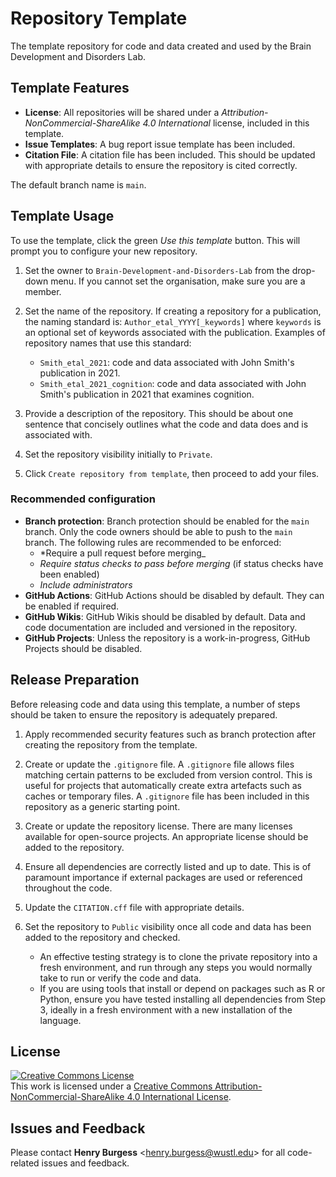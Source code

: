 # Repository Template

The template repository for code and data created and used by the Brain Development and Disorders Lab.

## Template Features

* **License**: All repositories will be shared under a *Attribution-NonCommercial-ShareAlike 4.0 International* license, included in this template.
* **Issue Templates**: A bug report issue template has been included.
* **Citation File**: A citation file has been included. This should be updated with appropriate details to ensure the repository is cited correctly.

The default branch name is `main`.

## Template Usage

To use the template, click the green *Use this template* button. This will prompt you to configure your new repository.

1. Set the owner to `Brain-Development-and-Disorders-Lab` from the drop-down menu. If you cannot set the organisation, make sure you are a member.

2. Set the name of the repository. If creating a repository for a publication, the naming standard is: `Author_etal_YYYY[_keywords]` where `keywords` is an optional set of keywords associated with the publication. Examples of repository names that use this standard:
    * `Smith_etal_2021`: code and data associated with John Smith's publication in 2021.
    * `Smith_etal_2021_cognition`: code and data associated with John Smith's publication in 2021 that examines cognition.

3. Provide a description of the repository. This should be about one sentence that concisely outlines what the code and data does and is associated with.

4. Set the repository visibility initially to `Private`.

5. Click `Create repository from template`, then proceed to add your files.

### Recommended configuration

* **Branch protection**: Branch protection should be enabled for the `main` branch. Only the code owners should be able to push to the `main` branch. The following rules are recommended to be enforced:
  * *Require a pull request before merging_
  * *Require status checks to pass before merging* (if status checks have been enabled)
  * *Include administrators*
* **GitHub Actions**: GitHub Actions should be disabled by default. They can be enabled if required.
* **GitHub Wikis**: GitHub Wikis should be disabled by default. Data and code documentation are included and versioned in the repository.
* **GitHub Projects**: Unless the repository is a work-in-progress, GitHub Projects should be disabled.

## Release Preparation

Before releasing code and data using this template, a number of steps should be taken to ensure the repository is adequately prepared.

1. Apply recommended security features such as branch protection after creating the repository from the template.

2. Create or update the `.gitignore` file. A `.gitignore` file allows files matching certain patterns to be excluded from version control. This is useful for projects that automatically create extra artefacts such as caches or temporary files. A `.gitignore` file has been included in this repository as a generic starting point.

3. Create or update the repository license. There are many licenses available for open-source projects. An appropriate license should be added to the repository.

4. Ensure all dependencies are correctly listed and up to date. This is of paramount importance if external packages are used or referenced throughout the code.

5. Update the `CITATION.cff` file with appropriate details.

6. Set the repository to `Public` visibility once all code and data has been added to the repository and checked.
    * An effective testing strategy is to clone the private repository into a fresh environment, and run through any steps you would normally take to run or verify the code and data.
    * If you are using tools that install or depend on packages such as R or Python, ensure you have tested installing all dependencies from Step 3, ideally in a fresh environment with a new installation of the language.

## License

<!-- CC BY-NC-SA 4.0 License -->
<a rel="license" href="http://creativecommons.org/licenses/by-nc-sa/4.0/">
  <img alt="Creative Commons License" style="border-width:0" src="https://i.creativecommons.org/l/by-nc-sa/4.0/88x31.png" />
</a>
<br />
This work is licensed under a <a rel="license" href="http://creativecommons.org/licenses/by-nc-sa/4.0/">Creative Commons Attribution-NonCommercial-ShareAlike 4.0 International License</a>.

## Issues and Feedback

Please contact **Henry Burgess** <[henry.burgess@wustl.edu](mailto:henry.burgess@wustl.edu)> for all code-related issues and feedback.
